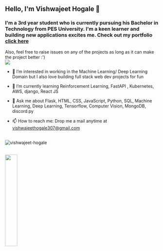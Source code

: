 ## Hello, I'm Vishwajeet Hogale 👋

### I'm a 3rd year student who is currently pursuing his Bachelor in Technology from PES University. I'm a keen learner and building new applications excites me. Check out my portfolio <a href="https://vishwajeet-hogale.github.io/vishwajeethogale">click here</a>
Also, feel free to raise issues on any of the projects as long as it can make the project better :')
<br>
<img src="https://komarev.com/ghpvc/?username=your-github-vishwajeet-hogale&color=green" ></img>

- 🔭 I’m interested in working in the Machine Learning/ Deep Learning Domain but I also love building full stack web dev projects for fun
- 🌱 I’m currently learning Reinforcement Learning, FastAPI , Kubernetes, AWS, django, React JS


- 💬 Ask me about Flask, HTML, CSS, JavaScript, Python, SQL, Machine Learning, Deep Learning, Tensorflow, Computer Vision, MongoDB, discord.py 
- 📫 How to reach me: Drop me a mail anytime at vishwajeethogale307@gmail.com
<br><br>
<!-- <p><img src="https://github-readme-stats.vercel.app/api?username=vishwajeet-hogale"></img></p> -->
<p><img align="center" src="https://github-readme-streak-stats.herokuapp.com/?user=vishwajeet-hogale" alt="vishwajeet-hogale" /></p>
<br/>
<img src="https://media.giphy.com/media/vFKqnCdLPNOKc/giphy.gif](https://giphy.com/gifs/coding-zOvBKUUEERdNm](https://media.giphy.com/media/zOvBKUUEERdNm/giphy.gif" width="40" height="300" width="300"/>
